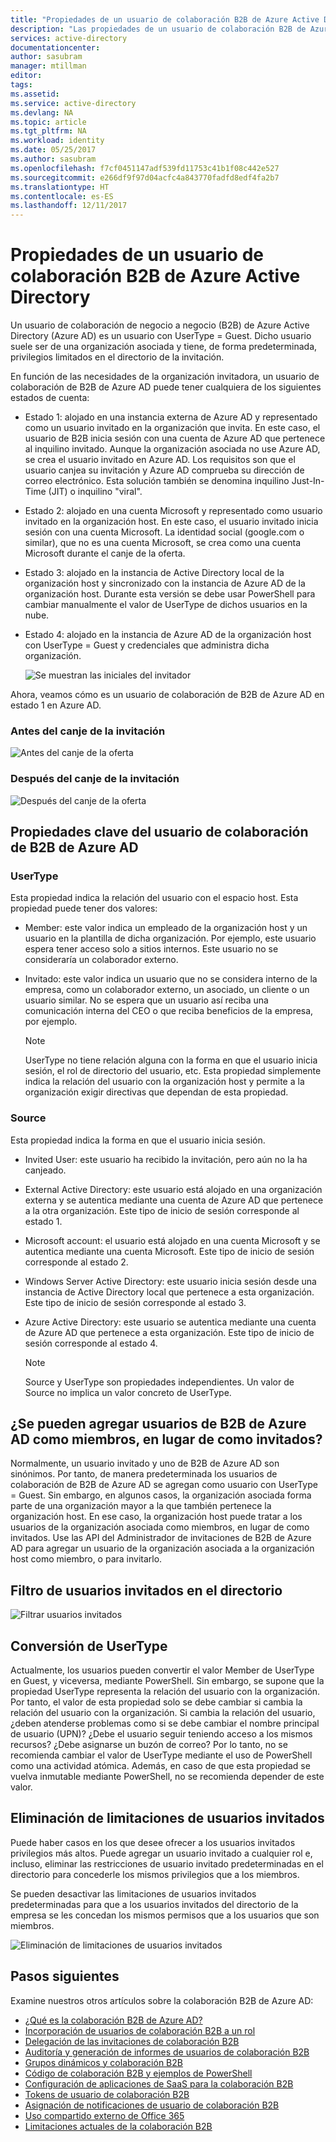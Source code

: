 ```yaml
---
title: "Propiedades de un usuario de colaboración B2B de Azure Active Directory | Microsoft Docs"
description: "Las propiedades de un usuario de colaboración B2B de Azure Active Directory son configurables."
services: active-directory
documentationcenter: 
author: sasubram
manager: mtillman
editor: 
tags: 
ms.assetid: 
ms.service: active-directory
ms.devlang: NA
ms.topic: article
ms.tgt_pltfrm: NA
ms.workload: identity
ms.date: 05/25/2017
ms.author: sasubram
ms.openlocfilehash: f7cf0451147adf539fd11753c41b1f08c442e527
ms.sourcegitcommit: e266df9f97d04acfc4a843770fadfd8edf4fa2b7
ms.translationtype: HT
ms.contentlocale: es-ES
ms.lasthandoff: 12/11/2017
---
```

# <a name="properties-of-an-azure-active-directory-b2b-collaboration-user"></a>Propiedades de un usuario de colaboración B2B de Azure Active Directory

Un usuario de colaboración de negocio a negocio (B2B) de Azure Active Directory (Azure AD) es un usuario con UserType = Guest. Dicho usuario suele ser de una organización asociada y tiene, de forma predeterminada, privilegios limitados en el directorio de la invitación.

En función de las necesidades de la organización invitadora, un usuario de colaboración de B2B de Azure AD puede tener cualquiera de los siguientes estados de cuenta:

- Estado 1: alojado en una instancia externa de Azure AD y representado como un usuario invitado en la organización que invita. En este caso, el usuario de B2B inicia sesión con una cuenta de Azure AD que pertenece al inquilino invitado. Aunque la organización asociada no use Azure AD, se crea el usuario invitado en Azure AD. Los requisitos son que el usuario canjea su invitación y Azure AD comprueba su dirección de correo electrónico. Esta solución también se denomina inquilino Just-In-Time (JIT) o inquilino "viral".

- Estado 2: alojado en una cuenta Microsoft y representado como usuario invitado en la organización host. En este caso, el usuario invitado inicia sesión con una cuenta Microsoft. La identidad social (google.com o similar), que no es una cuenta Microsoft, se crea como una cuenta Microsoft durante el canje de la oferta.

- Estado 3: alojado en la instancia de Active Directory local de la organización host y sincronizado con la instancia de Azure AD de la organización host. Durante esta versión se debe usar PowerShell para cambiar manualmente el valor de UserType de dichos usuarios en la nube.

- Estado 4: alojado en la instancia de Azure AD de la organización host con UserType = Guest y credenciales que administra dicha organización.

  ![Se muestran las iniciales del invitador](media/active-directory-b2b-user-properties/redemption-diagram.png)


Ahora, veamos cómo es un usuario de colaboración de B2B de Azure AD en estado 1 en Azure AD.

### <a name="before-invitation-redemption"></a>Antes del canje de la invitación

![Antes del canje de la oferta](media/active-directory-b2b-user-properties/before-redemption.png)

### <a name="after-invitation-redemption"></a>Después del canje de la invitación

![Después del canje de la oferta](media/active-directory-b2b-user-properties/after-redemption.png)

## <a name="key-properties-of-the-azure-ad-b2b-collaboration-user"></a>Propiedades clave del usuario de colaboración de B2B de Azure AD
### <a name="usertype"></a>UserType
Esta propiedad indica la relación del usuario con el espacio host. Esta propiedad puede tener dos valores:
- Member: este valor indica un empleado de la organización host y un usuario en la plantilla de dicha organización. Por ejemplo, este usuario espera tener acceso solo a sitios internos. Este usuario no se consideraría un colaborador externo.

- Invitado: este valor indica un usuario que no se considera interno de la empresa, como un colaborador externo, un asociado, un cliente o un usuario similar. No se espera que un usuario así reciba una comunicación interna del CEO o que reciba beneficios de la empresa, por ejemplo.

  > [!NOTE]
  > UserType no tiene relación alguna con la forma en que el usuario inicia sesión, el rol de directorio del usuario, etc. Esta propiedad simplemente indica la relación del usuario con la organización host y permite a la organización exigir directivas que dependan de esta propiedad.

### <a name="source"></a>Source
Esta propiedad indica la forma en que el usuario inicia sesión.

- Invited User: este usuario ha recibido la invitación, pero aún no la ha canjeado.

- External Active Directory: este usuario está alojado en una organización externa y se autentica mediante una cuenta de Azure AD que pertenece a la otra organización. Este tipo de inicio de sesión corresponde al estado 1.

- Microsoft account: el usuario está alojado en una cuenta Microsoft y se autentica mediante una cuenta Microsoft. Este tipo de inicio de sesión corresponde al estado 2.

- Windows Server Active Directory: este usuario inicia sesión desde una instancia de Active Directory local que pertenece a esta organización. Este tipo de inicio de sesión corresponde al estado 3.

- Azure Active Directory: este usuario se autentica mediante una cuenta de Azure AD que pertenece a esta organización. Este tipo de inicio de sesión corresponde al estado 4.
  > [!NOTE]
  > Source y UserType son propiedades independientes. Un valor de Source no implica un valor concreto de UserType.

## <a name="can-azure-ad-b2b-users-be-added-as-members-instead-of-guests"></a>¿Se pueden agregar usuarios de B2B de Azure AD como miembros, en lugar de como invitados?
Normalmente, un usuario invitado y uno de B2B de Azure AD son sinónimos. Por tanto, de manera predeterminada los usuarios de colaboración de B2B de Azure AD se agregan como usuario con UserType = Guest. Sin embargo, en algunos casos, la organización asociada forma parte de una organización mayor a la que también pertenece la organización host. En ese caso, la organización host puede tratar a los usuarios de la organización asociada como miembros, en lugar de como invitados. Use las API del Administrador de invitaciones de B2B de Azure AD para agregar un usuario de la organización asociada a la organización host como miembro, o para invitarlo.

## <a name="filter-for-guest-users-in-the-directory"></a>Filtro de usuarios invitados en el directorio

![Filtrar usuarios invitados](media/active-directory-b2b-user-properties/filter-guest-users.png)

## <a name="convert-usertype"></a>Conversión de UserType
Actualmente, los usuarios pueden convertir el valor Member de UserType en Guest, y viceversa, mediante PowerShell. Sin embargo, se supone que la propiedad UserType representa la relación del usuario con la organización. Por tanto, el valor de esta propiedad solo se debe cambiar si cambia la relación del usuario con la organización. Si cambia la relación del usuario, ¿deben atenderse problemas como si se debe cambiar el nombre principal de usuario (UPN)? ¿Debe el usuario seguir teniendo acceso a los mismos recursos? ¿Debe asignarse un buzón de correo? Por lo tanto, no se recomienda cambiar el valor de UserType mediante el uso de PowerShell como una actividad atómica. Además, en caso de que esta propiedad se vuelva inmutable mediante PowerShell, no se recomienda depender de este valor.

## <a name="remove-guest-user-limitations"></a>Eliminación de limitaciones de usuarios invitados
Puede haber casos en los que desee ofrecer a los usuarios invitados privilegios más altos. Puede agregar un usuario invitado a cualquier rol e, incluso, eliminar las restricciones de usuario invitado predeterminadas en el directorio para concederle los mismos privilegios que a los miembros.

Se pueden desactivar las limitaciones de usuarios invitados predeterminadas para que a los usuarios invitados del directorio de la empresa se les concedan los mismos permisos que a los usuarios que son miembros.

![Eliminación de limitaciones de usuarios invitados](media/active-directory-b2b-user-properties/remove-guest-limitations.png)

## <a name="next-steps"></a>Pasos siguientes

Examine nuestros otros artículos sobre la colaboración B2B de Azure AD:

* [¿Qué es la colaboración B2B de Azure AD?](active-directory-b2b-what-is-azure-ad-b2b.md)
* [Incorporación de usuarios de colaboración B2B a un rol](active-directory-b2b-add-guest-to-role.md)
* [Delegación de las invitaciones de colaboración B2B](active-directory-b2b-delegate-invitations.md)
* [Auditoría y generación de informes de usuarios de colaboración B2B](active-directory-b2b-auditing-and-reporting.md)
* [Grupos dinámicos y colaboración B2B](active-directory-b2b-dynamic-groups.md)
* [Código de colaboración B2B y ejemplos de PowerShell](active-directory-b2b-code-samples.md)
* [Configuración de aplicaciones de SaaS para la colaboración B2B](active-directory-b2b-configure-saas-apps.md)
* [Tokens de usuario de colaboración B2B](active-directory-b2b-user-token.md)
* [Asignación de notificaciones de usuario de colaboración B2B](active-directory-b2b-claims-mapping.md)
* [Uso compartido externo de Office 365](active-directory-b2b-o365-external-user.md)
* [Limitaciones actuales de la colaboración B2B](active-directory-b2b-current-limitations.md)
